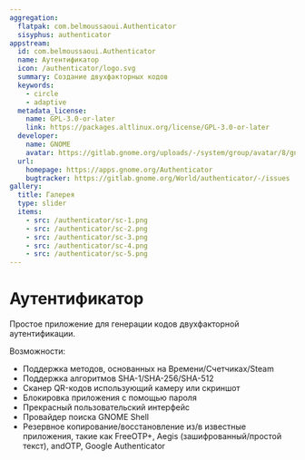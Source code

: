 ```yaml
---
aggregation:
  flatpak: com.belmoussaoui.Authenticator
  sisyphus: authenticator
appstream:
  id: com.belmoussaoui.Authenticator
  name: Аутентификатор
  icon: /authenticator/logo.svg
  summary: Создание двухфакторных кодов
  keywords:
    - circle
    - adaptive
  metadata_license:
    name: GPL-3.0-or-later
    link: https://packages.altlinux.org/license/GPL-3.0-or-later
  developer:
    name: GNOME
    avatar: https://gitlab.gnome.org/uploads/-/system/group/avatar/8/gnomelogo.png?width=48
  url:
    homepage: https://apps.gnome.org/Authenticator
    bugtracker: https://gitlab.gnome.org/World/authenticator/-/issues
gallery:
  title: Галерея
  type: slider
  items:
    - src: /authenticator/sc-1.png
    - src: /authenticator/sc-2.png
    - src: /authenticator/sc-3.png
    - src: /authenticator/sc-4.png
    - src: /authenticator/sc-5.png
---
```


# Аутентификатор

Простое приложение для генерации кодов двухфакторной аутентификации.

Возможности:

- Поддержка методов, основанных на Времени/Счетчиках/Steam
- Поддержка алгоритмов SHA-1/SHA-256/SHA-512
- Сканер QR-кодов использующий камеру или скриншот
- Блокировка приложения с помощью пароля
- Прекрасный пользовательский интерфейс
- Провайдер поиска GNOME Shell
- Резервное копирование/восстановление из/в известные приложения, такие как FreeOTP+, Aegis (зашифрованный/простой текст), andOTP, Google Authenticator

<AGWGallery />

<!--@include: @ru/apps/.parts/install/content-repo.md-->
<!--@include: @ru/apps/.parts/install/content-flatpak.md-->
